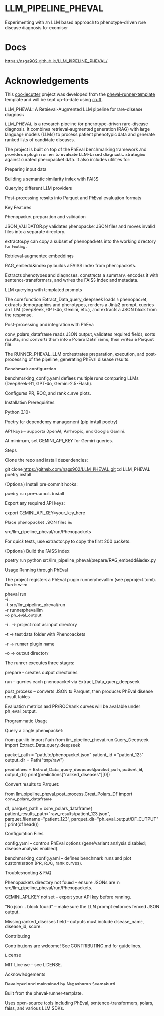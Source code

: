 # LLM_PIPELINE_PHEVAL

Experimenting with an LLM based approach to phenotype-driven rare disease diagnosis for exomiser

# Docs

https://nags902.github.io/LLM_PIPELINE_PHEVAL/

# Acknowledgements

This [cookiecutter](https://cookiecutter.readthedocs.io/en/stable/README.html) project was developed from the [pheval-runner-template](https://github.com/yaseminbridges/pheval-runner-template.git) template and will be kept up-to-date using [cruft](https://cruft.github.io/cruft/).

LLM_PHEVAL: A Retrieval-Augmented LLM pipeline for rare-disease diagnosis

LLM_PHEVAL is a research pipeline for phenotype-driven rare-disease diagnosis.
It combines retrieval-augmented generation (RAG) with large language models (LLMs) to process patient phenotypic data and generate ranked lists of candidate diseases.

The project is built on top of the PhEval benchmarking framework and provides a plugin runner to evaluate LLM-based diagnostic strategies against curated phenopacket data. It also includes utilities for:

Preparing input data

Building a semantic similarity index with FAISS

Querying different LLM providers

Post-processing results into Parquet and PhEval evaluation formats

Key Features

Phenopacket preparation and validation

JSON_VALIDATOR.py validates phenopacket JSON files and moves invalid files into a separate directory.

extractor.py can copy a subset of phenopackets into the working directory for testing.

Retrieval-augmented embeddings

RAG_embedd&index.py builds a FAISS index from phenopackets.

Extracts phenotypes and diagnoses, constructs a summary, encodes it with sentence-transformers, and writes the FAISS index and metadata.

LLM querying with templated prompts

The core function Extract_Data_query_deepseek loads a phenopacket, extracts demographics and phenotypes, renders a Jinja2 prompt, queries an LLM (DeepSeek, GPT-4o, Gemini, etc.), and extracts a JSON block from the response.

Post-processing and integration with PhEval

conv_polars_dataframe reads JSON output, validates required fields, sorts results, and converts them into a Polars DataFrame, then writes a Parquet file.

The RUNNER_PHEVAL_LLM orchestrates preparation, execution, and post-processing of the pipeline, generating PhEval disease results.

Benchmark configuration

benchmarking_config.yaml defines multiple runs comparing LLMs (DeepSeek-R1, GPT-4o, Gemini-2.5-Flash).

Configures PR, ROC, and rank curve plots.

Installation
Prerequisites

Python 3.10+

Poetry for dependency management (pip install poetry)

API keys – supports OpenAI, Anthropic, and Google Gemini.

At minimum, set GEMINI_API_KEY for Gemini queries.

Steps

Clone the repo and install dependencies:

git clone https://github.com/nags902/LLM_PHEVAL.git
cd LLM_PHEVAL
poetry install


(Optional) Install pre-commit hooks:

poetry run pre-commit install


Export any required API keys:

export GEMINI_API_KEY=your_key_here


Place phenopacket JSON files in:

src/llm_pipeline_pheval/run/Phenopackets


For quick tests, use extractor.py to copy the first 200 packets.

(Optional) Build the FAISS index:

poetry run python src/llm_pipeline_pheval/prepare/RAG_embedd&index.py

Usage
Running through PhEval

The project registers a PhEval plugin runnerphevalllm (see pyproject.toml).
Run it with:

pheval run \
  -i . \
  -t src/llm_pipeline_pheval/run \
  -r runnerphevalllm \
  -o ph_eval_output


-i . → project root as input directory

-t → test data folder with Phenopackets

-r → runner plugin name

-o → output directory

The runner executes three stages:

prepare – creates output directories

run – queries each phenopacket via Extract_Data_query_deepseek

post_process – converts JSON to Parquet, then produces PhEval disease result tables

Evaluation metrics and PR/ROC/rank curves will be available under ph_eval_output.

Programmatic Usage

Query a single phenopacket:

from pathlib import Path
from llm_pipeline_pheval.run.Query_Deepseek import Extract_Data_query_deepseek

packet_path = "path/to/phenopacket.json"
patient_id  = "patient_123"
output_dir  = Path("tmp/raw")

predictions = Extract_Data_query_deepseek(packet_path, patient_id, output_dir)
print(predictions["ranked_diseases"][0])


Convert results to Parquet:

from llm_pipeline_pheval.post_process.Creat_Polars_DF import conv_polars_dataframe

df, parquet_path = conv_polars_dataframe(
    patient_results_path="raw_results/patient_123.json",
    parquet_filename="patient_123",
    parquet_dir="ph_eval_output/DF_OUTPUT"
)
print(df.head())

Configuration Files

config.yaml – controls PhEval options (gene/variant analysis disabled; disease analysis enabled).

benchmarking_config.yaml – defines benchmark runs and plot customisation (PR, ROC, rank curves).

Troubleshooting & FAQ

Phenopackets directory not found – ensure JSONs are in src/llm_pipeline_pheval/run/Phenopackets.

GEMINI_API_KEY not set – export your API key before running.

“No json… block found” – make sure the LLM prompt enforces fenced JSON output.

Missing ranked_diseases field – outputs must include disease_name, disease_id, score.

Contributing

Contributions are welcome!
See CONTRIBUTING.md for guidelines.

License

MIT License – see LICENSE.

Acknowledgements

Developed and maintained by Nagasharan Seemakurti.

Built from the pheval-runner-template.

Uses open-source tools including PhEval, sentence-transformers, polars, faiss, and various LLM SDKs.